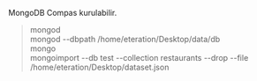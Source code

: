 
MongoDB Compas kurulabilir.  

> mongod   
> mongod --dbpath /home/eteration/Desktop/data/db  
> mongo  
> mongoimport --db test --collection restaurants --drop --file /home/eteration/Desktop/dataset.json  



